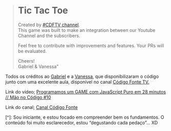 > # Tic Tac Toe
>
> Created by [#CDFTV channel](https://www.youtube.com/codigofontetv).  
> This game was built to make an integration between our Youtube Channel and the subscribers.
>
> Feel free to contribute with improvements and features. Your PRs will be evaluated. 
>
> Cheers!  
> Gabriel & Vanessa"

Todos os créditos ao [Gabriel](https://github.com/gabrielfroes) e a [Vanessa](https://github.com/vweberfroes), que disponibilizaram o código junto com uma excelente aula, disponível no canal [Código Fonte TV.](https://www.youtube.com/channel/UCFuIUoyHB12qpYa8Jpxoxow)

Link do vídeo; [Programamos um GAME com JavaScript Puro em 28 minutos // Mão no Código #10](https://www.youtube.com/watch?v=M258B1b_pMs&ab_channel=C%C3%B3digoFonteTV)

Link do canal; [Canal Código Fonte](https://www.youtube.com/channel/UCFuIUoyHB12qpYa8Jpxoxow)

[^]: Sou iniciante, e estou focado em compreender bem os fundamentos. O conteúdo foi muito esclarecedor, estou “degustando cada pedaço”… XD

